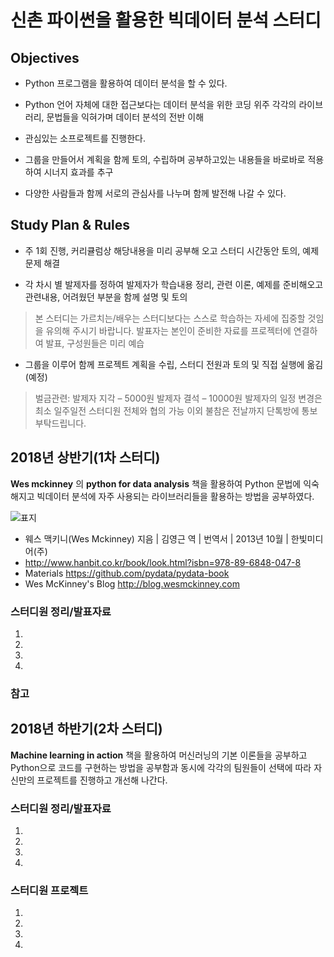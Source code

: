 # 신촌 파이썬을 활용한 빅데이터 분석 스터디 

## Objectives
* Python 프로그램을 활용하여 데이터 분석을 할 수 있다. 

* Python 언어 자체에 대한 접근보다는 데이터 분석을 위한 코딩 위주 각각의 라이브러리, 문법들을 익혀가며 데이터 분석의 전반 이해

* 관심있는 소프로젝트를 진행한다. 

* 그룹을 만들어서 계획을 함께 토의, 수립하며 공부하고있는 내용들을 바로바로 적용 하여 시너지 효과를 추구 

* 다양한 사람들과 함께 서로의 관심사를 나누며 함께 발전해 나갈 수 있다. 

## Study Plan & Rules
 
* 주 1회 진행, 커리큘럼상 해당내용을 미리 공부해 오고 스터디 시간동안 토의, 예제 문제 해결 

* 각 차시 별 발제자를 정하여 발제자가 학습내용 정리, 관련 이론, 예제를 준비해오고 관련내용, 어려웠던 부분을 함께 설명 및 토의 

> 본 스터디는 가르치는/배우는 스터디보다는 스스로 학습하는 자세에 집중할 것임을 유의해 주시기 바랍니다.
  발표자는 본인이 준비한 자료를 프로젝터에 연결하여 발표, 구성원들은 미리 예습

* 그룹을 이루어 함께 프로젝트 계획을 수립, 스터디 전원과 토의 및 직접 실행에 옮김(예정)

> 벌금관련: 
     발제자 지각 – 5000원
     발제자 결석 – 10000원
     발제자의 일정 변경은 최소 일주일전 스터디원 전체와 협의 가능
     이외 불참은 전날까지 단톡방에 통보 부탁드립니다. 

 
 
## 2018년 상반기(1차 스터디)

 
 **Wes mckinney** 의 **python for data analysis** 책을 활용하여 Python 문법에 익숙해지고 빅데이터 분석에 자주 사용되는 라이브러리들을 활용하는 방법을 공부하였다.
 
 ![표지](http://image.hanbit.co.kr/cover/_m_2047m.gif)
 * 웨스 맥키니(Wes Mckinney) 지음 | 김영근 역 | 번역서 | 2013년 10월 | 한빛미디어(주)
 * <http://www.hanbit.co.kr/book/look.html?isbn=978-89-6848-047-8>
 * Materials <https://github.com/pydata/pydata-book>
 * Wes McKinney's Blog <http://blog.wesmckinney.com>


### 스터디원 정리/발표자료

1. 
2.
3. 
4. 


### 참고




## 2018년 하반기(2차 스터디)


**Machine learning in action** 책을 활용하여 머신러닝의 기본 이론들을 공부하고 Python으로 코드를 구현하는 방법을 공부함과 동시에 각각의 팀원들이 
선택에 따라 자신만의 프로젝트를 진행하고 개선해 나간다. 


### 스터디원 정리/발표자료


1. 
2.
3. 
4. 


### 스터디원 프로젝트 


1. 
2.
3. 
4. 

